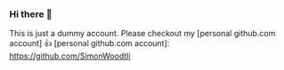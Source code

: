 ### Hi there 👋

This is just a dummy account. Please checkout my [personal github.com account] 👍
[personal github.com account]: <https://github.com/SimonWoodtli>
<!--
**xnasero/xnasero** is a ✨ _special_ ✨ repository because its `README.md` (this file) appears on your GitHub profile.

Here are some ideas to get you started:

- 🔭 I’m currently working on ...
- 🌱 I’m currently learning ...
- 👯 I’m looking to collaborate on ...
- 🤔 I’m looking for help with ...
- 💬 Ask me about ...
- 📫 How to reach me: ...
- 😄 Pronouns: ...
- ⚡ Fun fact: ...
-->
